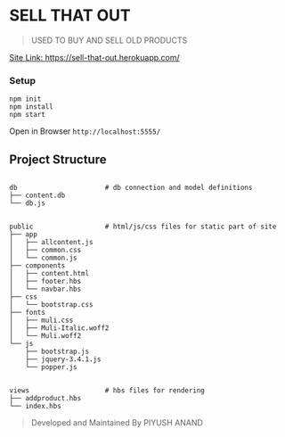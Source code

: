  # SELL THAT OUT 
 > USED TO BUY AND SELL OLD PRODUCTS

  [Site Link: https://sell-that-out.herokuapp.com/
](https://sell-that-out.herokuapp.com/
)



### Setup
```
npm init
npm install 
npm start
```
Open in Browser ```http://localhost:5555/```

## Project Structure
```

db                      # db connection and model definitions
├── content.db
└── db.js


public                  # html/js/css files for static part of site
├── app
│   ├── allcontent.js
│   ├── common.css
│   └── common.js
├── components
│   ├── content.html
│   ├── footer.hbs
│   └── navbar.hbs
├── css
│   └── bootstrap.css
├── fonts
│   ├── muli.css
│   ├── Muli-Italic.woff2
│   └── Muli.woff2
└── js
    ├── bootstrap.js
    ├── jquery-3.4.1.js
    └── popper.js


views                   # hbs files for rendering
├── addproduct.hbs
└── index.hbs

```

> Developed and Maintained 
> By PIYUSH ANAND